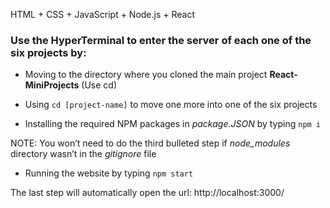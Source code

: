 HTML + CSS + JavaScript + Node.js + React

### Use the HyperTerminal to enter the server of each one of the six projects by:

- Moving to the directory where you cloned the main project **React-MiniProjects** (Use cd)

- Using `cd [project-name]` to move one more into one of the six projects

- Installing the required NPM packages in *package.JSON* by typing `npm i`

NOTE: You won’t need to do the third bulleted step if *node_modules* directory wasn’t in the *gitignore* file

- Running the website by typing `npm start`

The last step will automatically open the url: http://localhost:3000/
